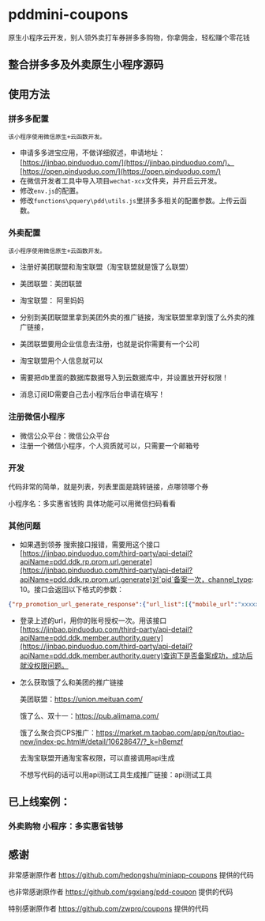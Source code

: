 # pddmini-coupons
原生小程序云开发，别人领外卖打车券拼多多购物，你拿佣金，轻松赚个零花钱
## 整合拼多多及外卖原生小程序源码

## 使用方法

### 拼多多配置
`该小程序使用微信原生+云函数开发。`

* 申请多多进宝应用，不做详细叙述，申请地址：[https://jinbao.pinduoduo.com/](https://jinbao.pinduoduo.com/)、[https://open.pinduoduo.com/](https://open.pinduoduo.com/)
* 在微信开发者工具中导入项目`wechat-xcx`文件夹，并开启云开发。
* 修改`env.js`的配置。
* 修改`functions\pquery\pdd\utils.js`里拼多多相关的配置参数。上传云函数。


### 外卖配置
`该小程序使用微信原生+云函数开发。`
* 注册好美团联盟和淘宝联盟（淘宝联盟就是饿了么联盟）
* 美团联盟：美团联盟
* 淘宝联盟： 阿里妈妈
* 分别到美团联盟里拿到美团外卖的推广链接，淘宝联盟里拿到饿了么外卖的推广链接，
* 美团联盟要用企业信息去注册，也就是说你需要有一个公司
* 淘宝联盟用个人信息就可以

* 需要把db里面的数据库数据导入到云数据库中，并设置放开好权限！
* 消息订阅ID需要自己去小程序后台申请在填写！

### 注册微信小程序
* 微信公众平台：微信公众平台
* 注册一个微信小程序，个人资质就可以，只需要一个邮箱号

### 开发
代码非常的简单，就是列表，列表里面是跳转链接，点哪领哪个券

小程序名：多实惠省钱购
具体功能可以用微信扫码看看

### 其他问题

* 如果遇到领券 搜索接口报错，需要用这个接口[https://jinbao.pinduoduo.com/third-party/api-detail?apiName=pdd.ddk.rp.prom.url.generate](https://jinbao.pinduoduo.com/third-party/api-detail?apiName=pdd.ddk.rp.prom.url.generate)对`pid`备案一次，channel_type: 10。接口会返回以下格式的参数：

```json
{"rp_promotion_url_generate_response":{"url_list":[{"mobile_url":"xxxxx","url":"xxxx"}],"request_id":"xxx"}}
```
* 登录上述的url，用你的账号授权一次。用该接口[https://jinbao.pinduoduo.com/third-party/api-detail?apiName=pdd.ddk.member.authority.query](https://jinbao.pinduoduo.com/third-party/api-detail?apiName=pdd.ddk.member.authority.query)查询下是否备案成功，成功后就没权限问题。


* 怎么获取饿了么和美团的推广链接
  
  美团联盟：https://union.meituan.com/

  饿了么、双十一：https://pub.alimama.com/

  饿了么聚合页CPS推广：https://market.m.taobao.com/app/qn/toutiao-new/index-pc.html#/detail/10628647/?_k=h8emzf

  去淘宝联盟开通淘宝客权限，可以直接调用api生成

  不想写代码的话可以用api测试工具生成推广链接：api测试工具
  
## 已上线案例：
### 外卖购物 小程序：多实惠省钱够
<!-- ![二维码](https://github.com/iinine/pddmini-coupons/blob/main/2012.jpg) -->

## 感谢
非常感谢原作者   https://github.com/hedongshu/miniapp-coupons 提供的代码

也非常感谢原作者 https://github.com/sgxiang/pdd-coupon 提供的代码

特别感谢原作者  https://github.com/zwpro/coupons 提供的代码
